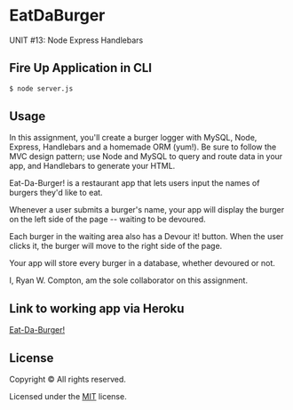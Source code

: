 # EatDaBurger
UNIT #13: Node Express Handlebars

## Fire Up Application in CLI
 ```sh
$ node server.js
```
## Usage
In this assignment, you'll create a burger logger with MySQL, Node, Express, Handlebars and a homemade ORM (yum!). Be sure to follow the MVC design pattern; use Node and MySQL to query and route data in your app, and Handlebars to generate your HTML.

Eat-Da-Burger! is a restaurant app that lets users input the names of burgers they'd like to eat.


Whenever a user submits a burger's name, your app will display the burger on the left side of the page -- waiting to be devoured.


Each burger in the waiting area also has a Devour it! button. When the user clicks it, the burger will move to the right side of the page.


Your app will store every burger in a database, whether devoured or not.

I, Ryan W. Compton, am the sole collaborator on this assignment.

## Link to working app via Heroku
[Eat-Da-Burger!](https://powerful-dawn-21294.herokuapp.com/burgers)


## License 

Copyright &copy; All rights reserved.

Licensed under the [MIT](https://choosealicense.com/licenses/mit/) license.
